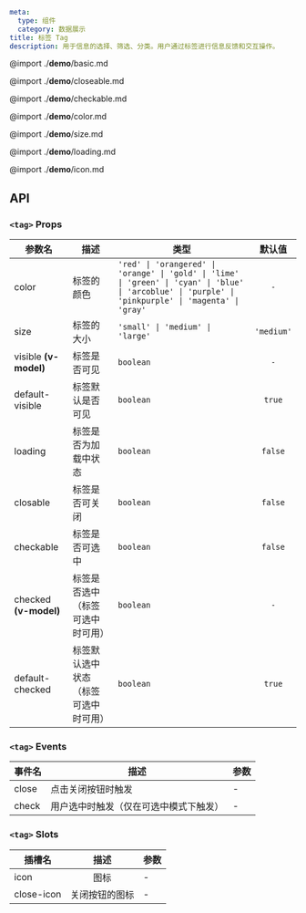 ```yaml
meta:
  type: 组件
  category: 数据展示
title: 标签 Tag
description: 用于信息的选择、筛选、分类。用户通过标签进行信息反馈和交互操作。
```

@import ./__demo__/basic.md

@import ./__demo__/closeable.md

@import ./__demo__/checkable.md

@import ./__demo__/color.md

@import ./__demo__/size.md

@import ./__demo__/loading.md

@import ./__demo__/icon.md

## API


### `<tag>` Props

|参数名|描述|类型|默认值|
|---|---|---|:---:|
|color|标签的颜色|`'red' \| 'orangered' \| 'orange' \| 'gold' \| 'lime' \| 'green' \| 'cyan' \| 'blue' \| 'arcoblue' \| 'purple' \| 'pinkpurple' \| 'magenta' \| 'gray'`|`-`|
|size|标签的大小|`'small' \| 'medium' \| 'large'`|`'medium'`|
|visible **(v-model)**|标签是否可见|`boolean`|`-`|
|default-visible|标签默认是否可见|`boolean`|`true`|
|loading|标签是否为加载中状态|`boolean`|`false`|
|closable|标签是否可关闭|`boolean`|`false`|
|checkable|标签是否可选中|`boolean`|`false`|
|checked **(v-model)**|标签是否选中（标签可选中时可用）|`boolean`|`-`|
|default-checked|标签默认选中状态（标签可选中时可用）|`boolean`|`true`|
### `<tag>` Events

|事件名|描述|参数|
|---|---|---|
|close|点击关闭按钮时触发|-|
|check|用户选中时触发（仅在可选中模式下触发）|-|
### `<tag>` Slots

|插槽名|描述|参数|
|---|:---:|---|
|icon|图标|-|
|close-icon|关闭按钮的图标|-|


